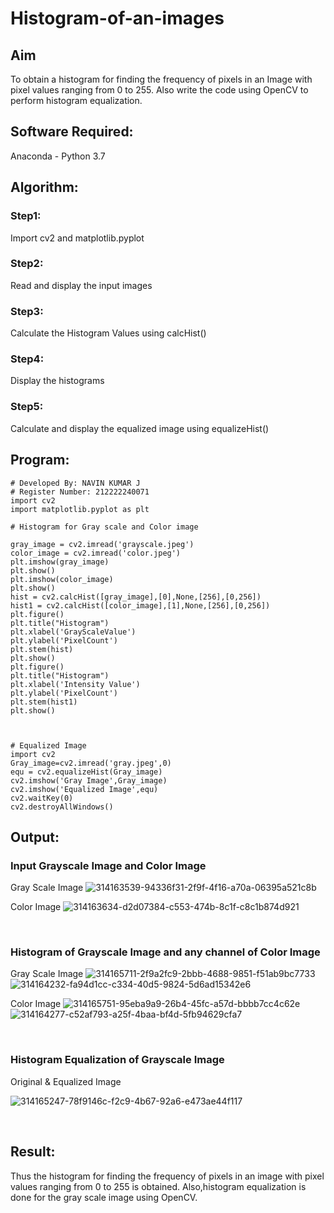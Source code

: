 # Histogram-of-an-images
## Aim
To obtain a histogram for finding the frequency of pixels in an Image with pixel values ranging from 0 to 255. Also write the code using OpenCV to perform histogram equalization.

## Software Required:
Anaconda - Python 3.7

## Algorithm:
### Step1:
Import cv2 and matplotlib.pyplot
<br>

### Step2:
Read and display the input images
<br>

### Step3:
Calculate the Histogram Values using calcHist()
<br>

### Step4:
Display the histograms
<br>

### Step5:
Calculate and display the equalized image using equalizeHist()
<br>

## Program:
```
# Developed By: NAVIN KUMAR J
# Register Number: 212222240071
import cv2
import matplotlib.pyplot as plt

# Histogram for Gray scale and Color image
 
gray_image = cv2.imread('grayscale.jpeg')
color_image = cv2.imread('color.jpeg')
plt.imshow(gray_image)
plt.show()
plt.imshow(color_image)
plt.show()
hist = cv2.calcHist([gray_image],[0],None,[256],[0,256])
hist1 = cv2.calcHist([color_image],[1],None,[256],[0,256])
plt.figure()
plt.title("Histogram")
plt.xlabel('GrayScaleValue')
plt.ylabel('PixelCount')
plt.stem(hist)
plt.show()
plt.figure()
plt.title("Histogram")
plt.xlabel('Intensity Value')
plt.ylabel('PixelCount')
plt.stem(hist1)
plt.show()



# Equalized Image
import cv2
Gray_image=cv2.imread('gray.jpeg',0)
equ = cv2.equalizeHist(Gray_image)
cv2.imshow('Gray Image',Gray_image)
cv2.imshow('Equalized Image',equ)
cv2.waitKey(0)
cv2.destroyAllWindows()

```
## Output:
### Input Grayscale Image and Color Image
Gray Scale Image
![314163539-94336f31-2f9f-4f16-a70a-06395a521c8b](https://github.com/Manojrathinavelu/Histogram-of-an-images/assets/119560395/8bf30e95-c54f-47f6-af10-dd31e17de306)



Color Image
![314163634-d2d07384-c553-474b-8c1f-c8c1b874d921](https://github.com/Manojrathinavelu/Histogram-of-an-images/assets/119560395/728b1742-5c60-4d78-8dce-5af1c554a7dc)



<br>

### Histogram of Grayscale Image and any channel of Color Image

Gray Scale Image
![314165711-2f9a2fc9-2bbb-4688-9851-f51ab9bc7733](https://github.com/Manojrathinavelu/Histogram-of-an-images/assets/119560395/dc643bd5-18ca-4591-96a5-1ec4adb3b050)
![314164232-fa94d1cc-c334-40d5-9824-5d6ad15342e6](https://github.com/Manojrathinavelu/Histogram-of-an-images/assets/119560395/576dfb5e-8987-4b5d-8369-cba39919168e)


Color Image
![314165751-95eba9a9-26b4-45fc-a57d-bbbb7cc4c62e](https://github.com/Manojrathinavelu/Histogram-of-an-images/assets/119560395/d9075655-eaea-42b4-8fb1-3a5773f8fd61)
![314164277-c52af793-a25f-4baa-bf4d-5fb94629cfa7](https://github.com/Manojrathinavelu/Histogram-of-an-images/assets/119560395/c433dfab-68a7-429b-8b9d-3863c892983d)


<br>

### Histogram Equalization of Grayscale Image

Original  & Equalized Image

![314165247-78f9146c-f2c9-4b67-92a6-e473ae44f117](https://github.com/Manojrathinavelu/Histogram-of-an-images/assets/119560395/476fbb6a-e6d8-488e-9203-35fdfefeddb6)

<br>

## Result: 
Thus the histogram for finding the frequency of pixels in an image with pixel values ranging from 0 to 255 is obtained. Also,histogram equalization is done for the gray scale image using OpenCV.
